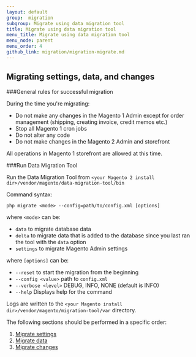 ```yaml
---
layout: default
group:  migration
subgroup: Migrate using data migration tool
title: Migrate using data migration tool
menu_title: Migrate using data migration tool
menu_node: parent
menu_order: 4
github_link: migration/migration-migrate.md
---
```


  
<h2 id="migration-command">Migrating settings, data, and changes</h2>

###General rules for successful migration

During the time you're migrating:

*	Do not make any changes in the Magento 1 Admin except for order management (shipping, creating invoice, credit memos etc.)
*	Stop all Magento 1 cron jobs
*	Do not alter any code
*	Do not make changes in the Magento 2 Admin and storefront

All operations in Magento 1 storefront are allowed at this time.

###Run Data Migration Tool

Run the Data Migration Tool from `<your Magento 2 install dir>/vendor/magento/data-migration-tool/bin`

Command syntax:

	php migrate <mode> --config=path/to/config.xml [options]

where `<mode>` can be:

*	`data` to migrate database data
*	`delta` to migrate data that is added to the database since you last ran the tool with the `data` option
*	`settings` to migrate Magento Admin settings

where `[options]` can be:

*	`--reset` to start the migration from the beginning
*	`--config <value>` path to `config.xml`
*	`--verbose <level>` DEBUG, INFO, NONE (default is INFO)
*	`--help` Displays help for the command

<div class="bs-callout bs-callout-info" id="info">
<span class="glyphicon-class">
  <p>Logs are written to the <code>&lt;your Magento install dir>/vendor/magento/migration-tool/var</code> directory.</p></span>
</div>

The following sections should be performed in a specific order:

1.	<a href="{{ site.gdeurl }}migration/migration-migrate-settings.html">Migrate settings</a>
3.	<a href="{{ site.gdeurl }}migration/migration-migrate-data.html">Migrate data</a>
4.	<a href="{{ site.gdeurl }}migration/migration-migrate-delta.html">Migrate changes</a>

